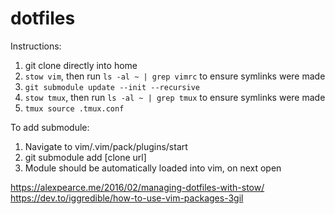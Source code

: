 # dotfiles
Instructions:
1) git clone directly into home
2) `stow vim`, then run `ls -al ~ | grep vimrc` to ensure symlinks were made
3) `git submodule update --init --recursive`
4) `stow tmux`, then run `ls -al ~ | grep tmux` to ensure symlinks were made
5) `tmux source .tmux.conf` 

To add submodule:
1) Navigate to vim/.vim/pack/plugins/start
2) git submodule add [clone url]
3) Module should be automatically loaded into vim, on next open

https://alexpearce.me/2016/02/managing-dotfiles-with-stow/
https://dev.to/iggredible/how-to-use-vim-packages-3gil
